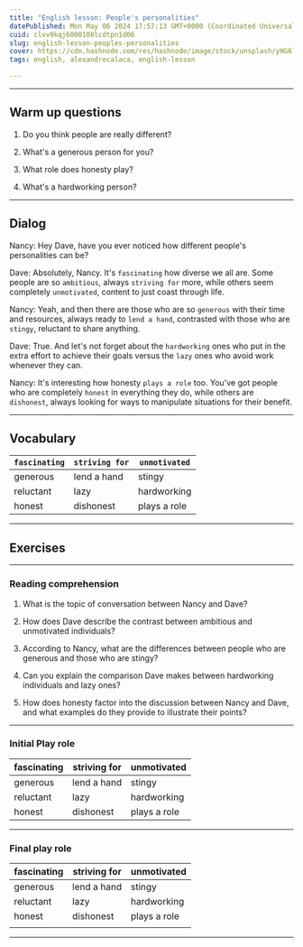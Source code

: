 ```yaml
---
title: "English lesson: People's personalities"
datePublished: Mon May 06 2024 17:57:13 GMT+0000 (Coordinated Universal Time)
cuid: clvv9kqj6000108lcdtpn1d06
slug: english-lesson-peoples-personalities
cover: https://cdn.hashnode.com/res/hashnode/image/stock/unsplash/yHG6llFLjS0/upload/fd848a03fbcfbbdf3be75dac65e7150e.jpeg
tags: english, alexandrecalaca, english-lesson

---
```


---

## Warm up questions

1. Do you think people are really different?
    
2. What's a generous person for you?
    
3. What role does honesty play?
    
4. What's a hardworking person?
    

---

## Dialog

Nancy: Hey Dave, have you ever noticed how different people's personalities can be?

Dave: Absolutely, Nancy. It's `fascinating` how diverse we all are. Some people are so `ambitious`, always `striving for` more, while others seem completely `unmotivated`, content to just coast through life.

Nancy: Yeah, and then there are those who are so `generous` with their time and resources, always ready to `lend a hand`, contrasted with those who are `stingy`, reluctant to share anything.

Dave: True. And let's not forget about the `hardworking` ones who put in the extra effort to achieve their goals versus the `lazy` ones who avoid work whenever they can.

Nancy: It's interesting how honesty `plays a role` too. You've got people who are completely `honest` in everything they do, while others are `dishonest`, always looking for ways to manipulate situations for their benefit.

---

## Vocabulary

| `fascinating` | `striving for` | `unmotivated` |
| --- | --- | --- |
| generous | lend a hand | stingy |
| reluctant | lazy | hardworking |
| honest | dishonest | plays a role |

---

## Exercises

---

### Reading comprehension

1. What is the topic of conversation between Nancy and Dave?
    
2. How does Dave describe the contrast between ambitious and unmotivated individuals?
    
3. According to Nancy, what are the differences between people who are generous and those who are stingy?
    
4. Can you explain the comparison Dave makes between hardworking individuals and lazy ones?
    
5. How does honesty factor into the discussion between Nancy and Dave, and what examples do they provide to illustrate their points?
    

---

### Initial Play role

| fascinating | striving for | unmotivated |
| --- | --- | --- |
| generous | lend a hand | stingy |
| reluctant | lazy | hardworking |
| honest | dishonest | plays a role |

---

### Final play role

| fascinating | striving for | unmotivated |
| --- | --- | --- |
| generous | lend a hand | stingy |
| reluctant | lazy | hardworking |
| honest | dishonest | plays a role |
|  |  |  |

---